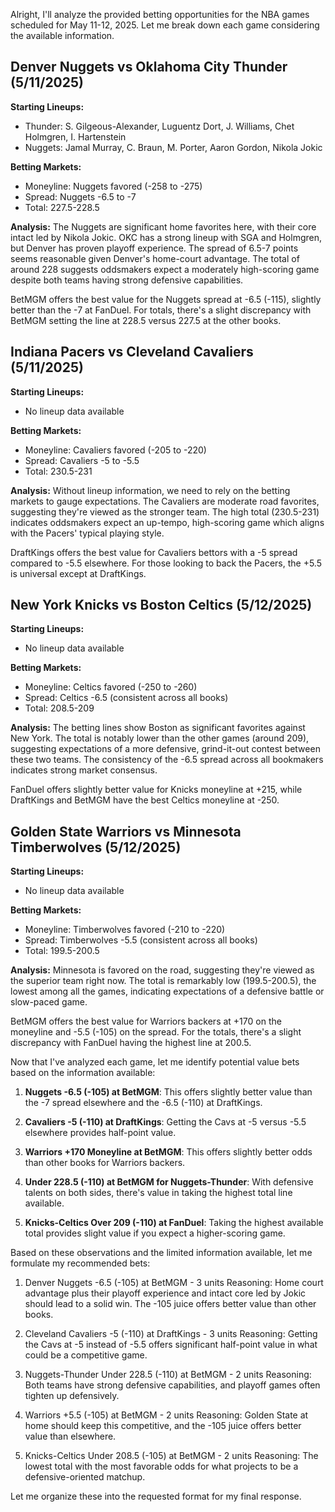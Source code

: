 Alright, I'll analyze the provided betting opportunities for the NBA games scheduled for May 11-12, 2025. Let me break down each game considering the available information.

## Denver Nuggets vs Oklahoma City Thunder (5/11/2025)

**Starting Lineups:**
- Thunder: S. Gilgeous-Alexander, Luguentz Dort, J. Williams, Chet Holmgren, I. Hartenstein
- Nuggets: Jamal Murray, C. Braun, M. Porter, Aaron Gordon, Nikola Jokic

**Betting Markets:**
- Moneyline: Nuggets favored (-258 to -275)
- Spread: Nuggets -6.5 to -7
- Total: 227.5-228.5

**Analysis:**
The Nuggets are significant home favorites here, with their core intact led by Nikola Jokic. OKC has a strong lineup with SGA and Holmgren, but Denver has proven playoff experience. The spread of 6.5-7 points seems reasonable given Denver's home-court advantage. The total of around 228 suggests oddsmakers expect a moderately high-scoring game despite both teams having strong defensive capabilities.

BetMGM offers the best value for the Nuggets spread at -6.5 (-115), slightly better than the -7 at FanDuel. For totals, there's a slight discrepancy with BetMGM setting the line at 228.5 versus 227.5 at the other books.

## Indiana Pacers vs Cleveland Cavaliers (5/11/2025)

**Starting Lineups:**
- No lineup data available

**Betting Markets:**
- Moneyline: Cavaliers favored (-205 to -220)
- Spread: Cavaliers -5 to -5.5
- Total: 230.5-231

**Analysis:**
Without lineup information, we need to rely on the betting markets to gauge expectations. The Cavaliers are moderate road favorites, suggesting they're viewed as the stronger team. The high total (230.5-231) indicates oddsmakers expect an up-tempo, high-scoring game which aligns with the Pacers' typical playing style.

DraftKings offers the best value for Cavaliers bettors with a -5 spread compared to -5.5 elsewhere. For those looking to back the Pacers, the +5.5 is universal except at DraftKings.

## New York Knicks vs Boston Celtics (5/12/2025)

**Starting Lineups:**
- No lineup data available

**Betting Markets:**
- Moneyline: Celtics favored (-250 to -260)
- Spread: Celtics -6.5 (consistent across all books)
- Total: 208.5-209

**Analysis:**
The betting lines show Boston as significant favorites against New York. The total is notably lower than the other games (around 209), suggesting expectations of a more defensive, grind-it-out contest between these two teams. The consistency of the -6.5 spread across all bookmakers indicates strong market consensus.

FanDuel offers slightly better value for Knicks moneyline at +215, while DraftKings and BetMGM have the best Celtics moneyline at -250.

## Golden State Warriors vs Minnesota Timberwolves (5/12/2025)

**Starting Lineups:**
- No lineup data available

**Betting Markets:**
- Moneyline: Timberwolves favored (-210 to -220)
- Spread: Timberwolves -5.5 (consistent across all books)
- Total: 199.5-200.5

**Analysis:**
Minnesota is favored on the road, suggesting they're viewed as the superior team right now. The total is remarkably low (199.5-200.5), the lowest among all the games, indicating expectations of a defensive battle or slow-paced game. 

BetMGM offers the best value for Warriors backers at +170 on the moneyline and -5.5 (-105) on the spread. For the totals, there's a slight discrepancy with FanDuel having the highest line at 200.5.

Now that I've analyzed each game, let me identify potential value bets based on the information available:

1. **Nuggets -6.5 (-105) at BetMGM**: This offers slightly better value than the -7 spread elsewhere and the -6.5 (-110) at DraftKings.

2. **Cavaliers -5 (-110) at DraftKings**: Getting the Cavs at -5 versus -5.5 elsewhere provides half-point value.

3. **Warriors +170 Moneyline at BetMGM**: This offers slightly better odds than other books for Warriors backers.

4. **Under 228.5 (-110) at BetMGM for Nuggets-Thunder**: With defensive talents on both sides, there's value in taking the highest total line available.

5. **Knicks-Celtics Over 209 (-110) at FanDuel**: Taking the highest available total provides slight value if you expect a higher-scoring game.

Based on these observations and the limited information available, let me formulate my recommended bets:

1. Denver Nuggets -6.5 (-105) at BetMGM - 3 units
   Reasoning: Home court advantage plus their playoff experience and intact core led by Jokic should lead to a solid win. The -105 juice offers better value than other books.

2. Cleveland Cavaliers -5 (-110) at DraftKings - 3 units
   Reasoning: Getting the Cavs at -5 instead of -5.5 offers significant half-point value in what could be a competitive game.

3. Nuggets-Thunder Under 228.5 (-110) at BetMGM - 2 units
   Reasoning: Both teams have strong defensive capabilities, and playoff games often tighten up defensively.

4. Warriors +5.5 (-105) at BetMGM - 2 units
   Reasoning: Golden State at home should keep this competitive, and the -105 juice offers better value than elsewhere.

5. Knicks-Celtics Under 208.5 (-105) at BetMGM - 2 units
   Reasoning: The lowest total with the most favorable odds for what projects to be a defensive-oriented matchup.

Let me organize these into the requested format for my final response.